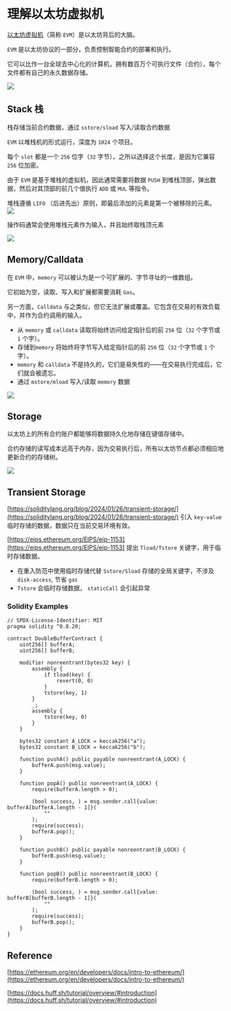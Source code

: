 # 理解以太坊虚拟机

[以太坊虚拟机](https://ethereum.org/en/developers/docs/intro-to-ethereum/)（简称 `EVM`）是以太坊背后的大脑。

`EVM` 是以太坊协议的一部分，负责控制智能合约的部署和执行。

它可以比作一台全球去中心化的计算机，拥有数百万个可执行文件（合约），每个文件都有自己的永久数据存储。

![](./images/EVM.png)

## Stack 栈
栈存储当前合约数据，通过 `sstore/sload` 写入/读取合约数据

`EVM` 以堆栈机的形式运行，深度为 `1024` 个项目。

每个 `slot` 都是一个 `256` 位字（`32` 字节），之所以选择这个长度，是因为它兼容 `256` 位加密。

由于 `EVM` 是基于堆栈的虚拟机，因此通常需要将数据 `PUSH` 到堆栈顶部，弹出数据，然后对其顶部的前几个值执行 `ADD` 或 `MUL` 等指令。

堆栈遵循 `LIFO` （后进先出）原则，即最后添加的元素是第一个被移除的元素。
![](./images/push-pop.png)

操作码通常会使用堆栈元素作为输入，并且始终取栈顶元素

![](./images/multiple.png)

## Memory/Calldata
在 `EVM` 中，`memory` 可以被认为是一个可扩展的、字节寻址的一维数组。

它初始为空，读取、写入和扩展都需要消耗 `Gas`。

另一方面，`Calldata` 与之类似，但它无法扩展或覆盖。它包含在交易的有效负载中，并作为合约调用的输入。

- 从 `memory` 或 `calldata` 读取将始终访问给定指针后的前 `256` 位（`32` 个字节或 `1` 个字）。
- 存储到`memory` 将始终将字节写入给定指针后的前 `256` 位（`32` 个字节或 `1` 个字）。
- `memory` 和 `calldata` 不是持久的，它们是易失性的——在交易执行完成后，它们就会被遗忘。
- 通过 `mstore/mload` 写入/读取 `memory` 数据

![](./images/memory.png)

## Storage
以太坊上的所有合约账户都能够将数据持久化地存储在键值存储中。

合约存储的读写成本远高于内存，因为交易执行后，所有以太坊节点都必须相应地更新合约的存储树。

![](./images/ccwallet.png)


## Transient Storage
[https://soliditylang.org/blog/2024/01/26/transient-storage/](https://soliditylang.org/blog/2024/01/26/transient-storage/) 引入 `key-value` 临时存储的数据，数据只在当前交易环境有效。

[https://eips.ethereum.org/EIPS/eip-1153](https://eips.ethereum.org/EIPS/eip-1153) 提出 `Tload/Tstore` 关键字，用于临时存储数据。
- 在重入防范中使用临时存储代替 `Sstore/Sload` 存储的全局关键字，不涉及 `disk-access`, 节省 `gas`
- `Tstore` 会临时存储数据， `staticCall` 会引起异常

### Solidity Examples
```solidity
// SPDX-License-Identifier: MIT
pragma solidity ^0.8.20;

contract DoubleBufferContract {
    uint256[] bufferA;
    uint256[] bufferB;

    modifier nonreentrant(bytes32 key) {
        assembly {
            if tload(key) {
                revert(0, 0)
            }
            tstore(key, 1)
        }
        _;
        assembly {
            tstore(key, 0)
        }
    }

    bytes32 constant A_LOCK = keccak256("a");
    bytes32 constant B_LOCK = keccak256("b");

    function pushA() public payable nonreentrant(A_LOCK) {
        bufferA.push(msg.value);
    }

    function popA() public nonreentrant(A_LOCK) {
        require(bufferA.length > 0);

        (bool success, ) = msg.sender.call{value: bufferA[bufferA.length - 1]}(
            ""
        );
        require(success);
        bufferA.pop();
    }

    function pushB() public payable nonreentrant(B_LOCK) {
        bufferB.push(msg.value);
    }

    function popB() public nonreentrant(B_LOCK) {
        require(bufferB.length > 0);

        (bool success, ) = msg.sender.call{value: bufferB[bufferB.length - 1]}(
            ""
        );
        require(success);
        bufferB.pop();
    }
}
```

## Reference
[https://ethereum.org/en/developers/docs/intro-to-ethereum/](https://ethereum.org/en/developers/docs/intro-to-ethereum/)

[https://docs.huff.sh/tutorial/overview/#introduction](https://docs.huff.sh/tutorial/overview/#introduction)